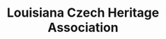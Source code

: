 ---
layout: repo
title: "Louisiana Czech Heritage Association"
id: 25421
permalink: repos/25421/
---
